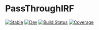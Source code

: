 # PassThroughIRF

[![Stable](https://img.shields.io/badge/docs-stable-blue.svg)](https://gionikola.github.io/PassThroughIRF.jl/stable/)
[![Dev](https://img.shields.io/badge/docs-dev-blue.svg)](https://gionikola.github.io/PassThroughIRF.jl/dev/)
[![Build Status](https://github.com/gionikola/PassThroughIRF.jl/actions/workflows/CI.yml/badge.svg?branch=main)](https://github.com/gionikola/PassThroughIRF.jl/actions/workflows/CI.yml?query=branch%3Amain)
[![Coverage](https://codecov.io/gh/gionikola/PassThroughIRF.jl/branch/main/graph/badge.svg)](https://codecov.io/gh/gionikola/PassThroughIRF.jl)
